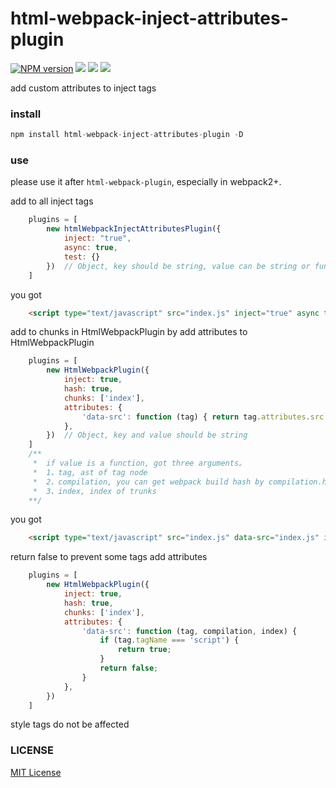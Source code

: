 html-webpack-inject-attributes-plugin
=======================

[![NPM version][npm-image]][npm-url]
![][david-url]
![][dt-url]
![][license-url]


add custom attributes to inject tags

### install

```javascript
npm install html-webpack-inject-attributes-plugin -D
```

### use

please use it after `html-webpack-plugin`, especially in webpack2+.

add to all inject tags
```javascript
    plugins = [
        new htmlWebpackInjectAttributesPlugin({
            inject: "true",
            async: true,
            test: {}
        })  // Object, key should be string, value can be string or function
    ]
```
you got

```html
    <script type="text/javascript" src="index.js" inject="true" async test="{}"></script>
```

add to chunks in HtmlWebpackPlugin
by add attributes to HtmlWebpackPlugin

```javascript
    plugins = [
        new HtmlWebpackPlugin({
            inject: true,
            hash: true,
            chunks: ['index'],
            attributes: {
                'data-src': function (tag) { return tag.attributes.src }
            },
        })  // Object, key and value should be string
    ]
    /**
     *  if value is a function, got three arguments。
     *  1、tag, ast of tag node
     *  2、compilation, you can get webpack build hash by compilation.hash
     *  3、index, index of trunks
    **/
```

you got

```html
    <script type="text/javascript" src="index.js" data-src="index.js" inject="true"></script>
```

return false to prevent some tags add attributes

```javascript
    plugins = [
        new HtmlWebpackPlugin({
            inject: true,
            hash: true,
            chunks: ['index'],
            attributes: {
                'data-src': function (tag, compilation, index) {
                    if (tag.tagName === 'script') {
                        return true;
                    }
                    return false;
                }
            },
        })
    ]
```

style tags do not be affected

### LICENSE

[MIT License](https://raw.githubusercontent.com/leftstick/unminified-webpack-plugin/master/LICENSE)


[npm-url]: https://npmjs.org/package/html-webpack-inject-attributes-plugin
[npm-image]: https://badge.fury.io/js/html-webpack-inject-attributes-plugin.png
[david-url]: https://david-dm.org/leftstick/html-webpack-inject-attributes-plugin.png
[dt-url]:https://img.shields.io/npm/dt/html-webpack-inject-attributes-plugin.svg
[license-url]:https://img.shields.io/npm/l/html-webpack-inject-attributes-plugin.svg
